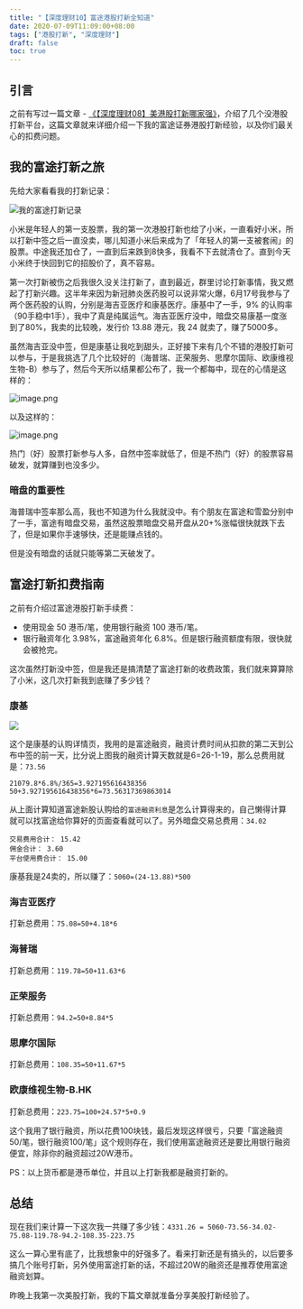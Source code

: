 ```yaml
---
title: "【深度理财10】富途港股打新全知道"
date: 2020-07-09T11:09:00+08:00
tags: ["港股打新", "深度理财"] 
draft: false
toc: true
---
```


## 引言

之前有写过一篇文章 - [《【深度理财08】美港股打新哪家强》](https://blog.forecho.com/financedeep-08.html)，介绍了几个没港股打新平台，这篇文章就来详细介绍一下我的富途证券港股打新经验，以及你们最关心的扣费问题。

<!--more-->

## 我的富途打新之旅

先给大家看看我的打新记录：

![我的富途打新记录](https://blog-1251237404.cos.ap-guangzhou.myqcloud.com/1594262528.png)


小米是年轻人的第一支股票，我的第一次港股打新也给了小米，一直看好小米，所以打新中签之后一直没卖，哪儿知道小米后来成为了「年轻人的第一支被套闹」的股票。中途我还加仓了，一直到后来跌到8快多，我看不下去就清仓了。直到今天小米终于快回到它的招股价了，真不容易。

第一次打新被伤之后我很久没关注打新了，直到最近，群里讨论打新事情，我又燃起了打新兴趣。这半年来因为新冠肺炎医药股可以说非常火爆，6月17号我参与了两个医药股的认购，分别是海吉亚医疗和康基医疗。康基中了一手，9% 的认购率（90手稳中1手），我中了真是纯属运气。海吉亚医疗没中，暗盘交易康基一度涨到了80%，我卖的比较晚，发行价 13.88 港元，我 24 就卖了，赚了5000多。

虽然海吉亚没中签，但是康基让我吃到甜头，正好接下来有几个不错的港股打新可以参与，于是我挑选了几个比较好的（海普瑞、正荣服务、思摩尔国际、欧康维视生物-B）参与了，然后今天所以结果都公布了，我一个都每中，现在的心情是这样的：

![image.png](https://i.loli.net/2020/07/09/XgR1948wlSzKqi2.png)

以及这样的：

![image.png](https://i.loli.net/2020/07/09/OzpVWR9kaYt87uA.png)

热门（好）股票打新参与人多，自然中签率就低了，但是不热门（好）的股票容易破发，就算赚到也没多少。

### 暗盘的重要性

海普瑞中签率那么高，我也不知道为什么我就没中。有个朋友在富途和雪盈分别中了一手，富途有暗盘交易，虽然这股票暗盘交易开盘从20+%涨幅很快就跌下去了，但是如果你手速够快，还是能赚点钱的。

但是没有暗盘的话就只能等第二天破发了。


## 富途打新扣费指南

之前有介绍过富途港股打新手续费：

- 使用现金 50 港币/笔，使用银行融资 100 港币/笔。
- 银行融资年化 3.98%，富途融资年化 6.8%。但是银行融资额度有限，很快就会被抢完。

这次虽然打新没中签，但是我还是搞清楚了富途打新的收费政策，我们就来算算除了小米，这几次打新我到底赚了多少钱？

### 康基

![](https://blog-1251237404.cos.ap-guangzhou.myqcloud.com/1594265359.png)

这个是康基的认购详情页，我用的是富途融资，融资计费时间从扣款的第二天到公布中签的前一天，比分说上图我的融资计算天数就是6=26-1-19，那么总费用就是：`73.56`

```
21079.8*6.8%/365=3.927195616438356
50+3.927195616438356*6=73.56317369863014
```

从上面计算知道富途新股认购给的`富途融资利息`是怎么计算得来的，自己懒得计算就可以找富途给你算好的页面查看就可以了。另外暗盘交易总费用：`34.02`

```
交易费用合计： 15.42
佣金合计： 3.60
平台使用费合计： 15.00
```

康基我是24卖的，所以赚了：`5060=(24-13.88)*500`

### 海吉亚医疗

打新总费用：`75.08=50+4.18*6`

### 海普瑞

打新总费用：`119.78=50+11.63*6`

### 正荣服务

打新总费用：`94.2=50+8.84*5`

### 思摩尔国际

打新总费用：`108.35=50+11.67*5`

### 欧康维视生物-B.HK

打新总费用：`223.75=100+24.57*5+0.9`

这个我用了银行融资，所以花费100块钱，最后发现这样很亏，只要「富途融资50/笔，银行融资100/笔」这个规则存在，我们使用富途融资还是要比用银行融资便宜，除非你的融资超过20W港币。

PS：以上货币都是港币单位，并且以上打新我都是融资打新的。

## 总结

现在我们来计算一下这次我一共赚了多少钱：`4331.26 = 5060-73.56-34.02-75.08-119.78-94.2-108.35-223.75`

这么一算心里有底了，比我想象中的好强多了。看来打新还是有搞头的，以后要多搞几个账号打新，另外使用富途打新的话，不超过20W的融资还是推荐使用富途融资划算。

昨晚上我第一次美股打新，我的下篇文章就准备分享美股打新经验了。
